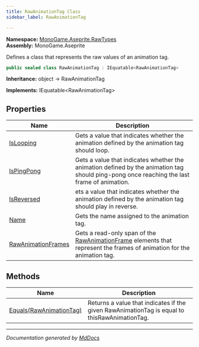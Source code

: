 ```yaml
---
title: RawAnimationTag Class
sidebar_label: RawAnimationTag

---
```


**Namespace:** [MonoGame.Aseprite.RawTypes](../)  
**Assembly:** MonoGame.Aseprite

Defines a class that represents the raw values of an animation tag.

```csharp
public sealed class RawAnimationTag : IEquatable<RawAnimationTag>
```

**Inheritance:** object → RawAnimationTag

**Implements:** IEquatable\<RawAnimationTag\>

## Properties

| Name                                                   | Description                                                                                                                                             |
| ------------------------------------------------------ | ------------------------------------------------------------------------------------------------------------------------------------------------------- |
| [IsLooping](Properties/IsLooping.md)                   | Gets a value that indicates whether the animation defined by the animation tag should loop.                                                             |
| [IsPingPong](Properties/IsPingPong.md)                 | Gets a value that indicates whether the animation defined by the animation tag should ping\-pong once  reaching the last frame of animation.            |
| [IsReversed](Properties/IsReversed.md)                 | ets a value that indicates whether the animation defined by the animation tag should play in reverse.                                                   |
| [Name](Properties/Name.md)                             | Gets the name assigned to the animation tag.                                                                                                            |
| [RawAnimationFrames](Properties/RawAnimationFrames.md) | Gets a read\-only span of the [RawAnimationFrame](../RawAnimationFrame/) elements that represent the frames of animation for the animation tag. |

## Methods

| Name                                         | Description                                                                                  |
| -------------------------------------------- | -------------------------------------------------------------------------------------------- |
| [Equals(RawAnimationTag)](Methods/Equals.md) | Returns a value that indicates if the given RawAnimationTag is equal to thisRawAnimationTag. |

___

*Documentation generated by [MdDocs](https://github.com/ap0llo/mddocs)*
